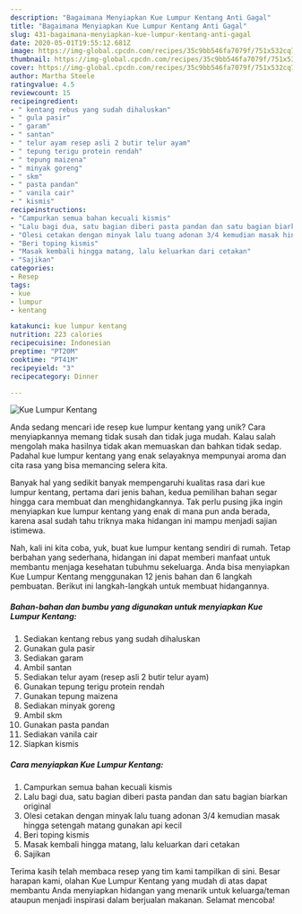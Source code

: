 ```yaml
---
description: "Bagaimana Menyiapkan Kue Lumpur Kentang Anti Gagal"
title: "Bagaimana Menyiapkan Kue Lumpur Kentang Anti Gagal"
slug: 431-bagaimana-menyiapkan-kue-lumpur-kentang-anti-gagal
date: 2020-05-01T19:55:12.681Z
image: https://img-global.cpcdn.com/recipes/35c9bb546fa7079f/751x532cq70/kue-lumpur-kentang-foto-resep-utama.jpg
thumbnail: https://img-global.cpcdn.com/recipes/35c9bb546fa7079f/751x532cq70/kue-lumpur-kentang-foto-resep-utama.jpg
cover: https://img-global.cpcdn.com/recipes/35c9bb546fa7079f/751x532cq70/kue-lumpur-kentang-foto-resep-utama.jpg
author: Martha Steele
ratingvalue: 4.5
reviewcount: 15
recipeingredient:
- " kentang rebus yang sudah dihaluskan"
- " gula pasir"
- " garam"
- " santan"
- " telur ayam resep asli 2 butir telur ayam"
- " tepung terigu protein rendah"
- " tepung maizena"
- " minyak goreng"
- " skm"
- " pasta pandan"
- " vanila cair"
- " kismis"
recipeinstructions:
- "Campurkan semua bahan kecuali kismis"
- "Lalu bagi dua, satu bagian diberi pasta pandan dan satu bagian biarkan original"
- "Olesi cetakan dengan minyak lalu tuang adonan 3/4 kemudian masak hingga setengah matang gunakan api kecil"
- "Beri toping kismis"
- "Masak kembali hingga matang, lalu keluarkan dari cetakan"
- "Sajikan"
categories:
- Resep
tags:
- kue
- lumpur
- kentang

katakunci: kue lumpur kentang 
nutrition: 223 calories
recipecuisine: Indonesian
preptime: "PT20M"
cooktime: "PT41M"
recipeyield: "3"
recipecategory: Dinner

---
```



![Kue Lumpur Kentang](https://img-global.cpcdn.com/recipes/35c9bb546fa7079f/751x532cq70/kue-lumpur-kentang-foto-resep-utama.jpg)

Anda sedang mencari ide resep kue lumpur kentang yang unik? Cara menyiapkannya memang tidak susah dan tidak juga mudah. Kalau salah mengolah maka hasilnya tidak akan memuaskan dan bahkan tidak sedap. Padahal kue lumpur kentang yang enak selayaknya mempunyai aroma dan cita rasa yang bisa memancing selera kita.



Banyak hal yang sedikit banyak mempengaruhi kualitas rasa dari kue lumpur kentang, pertama dari jenis bahan, kedua pemilihan bahan segar hingga cara membuat dan menghidangkannya. Tak perlu pusing jika ingin menyiapkan kue lumpur kentang yang enak di mana pun anda berada, karena asal sudah tahu triknya maka hidangan ini mampu menjadi sajian istimewa.


Nah, kali ini kita coba, yuk, buat kue lumpur kentang sendiri di rumah. Tetap berbahan yang sederhana, hidangan ini dapat memberi manfaat untuk membantu menjaga kesehatan tubuhmu sekeluarga. Anda bisa menyiapkan Kue Lumpur Kentang menggunakan 12 jenis bahan dan 6 langkah pembuatan. Berikut ini langkah-langkah untuk membuat hidangannya.

<!--inarticleads1-->

##### Bahan-bahan dan bumbu yang digunakan untuk menyiapkan Kue Lumpur Kentang:

1. Sediakan  kentang rebus yang sudah dihaluskan
1. Gunakan  gula pasir
1. Sediakan  garam
1. Ambil  santan
1. Sediakan  telur ayam (resep asli 2 butir telur ayam)
1. Gunakan  tepung terigu protein rendah
1. Gunakan  tepung maizena
1. Sediakan  minyak goreng
1. Ambil  skm
1. Gunakan  pasta pandan
1. Sediakan  vanila cair
1. Siapkan  kismis




<!--inarticleads2-->

##### Cara menyiapkan Kue Lumpur Kentang:

1. Campurkan semua bahan kecuali kismis
1. Lalu bagi dua, satu bagian diberi pasta pandan dan satu bagian biarkan original
1. Olesi cetakan dengan minyak lalu tuang adonan 3/4 kemudian masak hingga setengah matang gunakan api kecil
1. Beri toping kismis
1. Masak kembali hingga matang, lalu keluarkan dari cetakan
1. Sajikan




Terima kasih telah membaca resep yang tim kami tampilkan di sini. Besar harapan kami, olahan Kue Lumpur Kentang yang mudah di atas dapat membantu Anda menyiapkan hidangan yang menarik untuk keluarga/teman ataupun menjadi inspirasi dalam berjualan makanan. Selamat mencoba!
